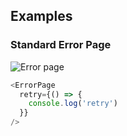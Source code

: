 ## Examples

### Standard Error Page
![Error page](images/ErrorPage.png)

```javascript
<ErrorPage
  retry={() => {
    console.log('retry')
  }}
/>
```
